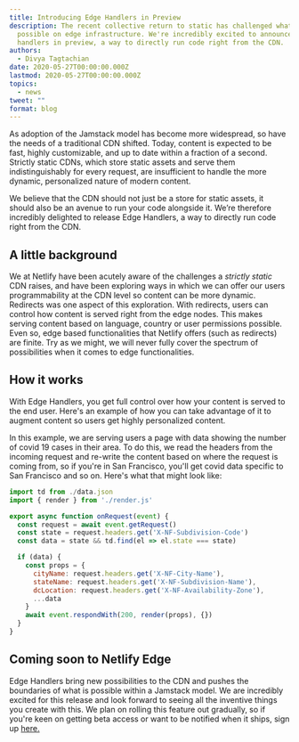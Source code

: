 ```yaml
---
title: Introducing Edge Handlers in Preview
description: The recent collective return to static has challenged what is
  possible on edge infrastructure. We're incredibly excited to announce edge
  handlers in preview, a way to directly run code right from the CDN.
authors:
  - Divya Tagtachian
date: 2020-05-27T00:00:00.000Z
lastmod: 2020-05-27T00:00:00.000Z
topics:
  - news
tweet: ""
format: blog
---
```

As adoption of the Jamstack model has become more widespread, so have the needs of a traditional CDN shifted. Today, content is expected to be fast, highly customizable, and up to date within a fraction of a second. Strictly static CDNs, which store static assets and serve them indistinguishably for every request, are insufficient to handle the more dynamic, personalized nature of modern content.

We believe that the CDN should not just be a store for static assets, it should also be an avenue to run your code alongside it. We’re therefore incredibly delighted to release Edge Handlers, a way to directly run code right from the CDN.

## A little background

We at Netlify have been acutely aware of the challenges a *strictly static* CDN raises, and have been exploring ways in which we can offer our users programmability at the CDN level so content can be more dynamic. Redirects was one aspect of this exploration. With redirects, users can control how content is served right from the edge nodes. This makes serving content based on language, country or user permissions possible. Even so, edge based functionalities that Netlify offers (such as redirects) are finite. Try as we might, we will never fully cover the spectrum of possibilities when it comes to edge functionalities.

## How it works

With Edge Handlers, you get full control over how your content is served to the end user. Here's an example of how you can take advantage of it to augment content so users get highly personalized content. 

In this example, we are serving users a page with data showing the number of covid 19 cases in their area. To do this, we read the headers from the incoming request and re-write the content based on where the request is coming from, so if you're in San Francisco, you'll get covid data specific to San Francisco and so on. Here's what that might look like:

```js
import td from ./data.json
import { render } from './render.js'

export async function onRequest(event) {
  const request = await event.getRequest()
  const state = request.headers.get('X-NF-Subdivision-Code')
  const data = state && td.find(el => el.state === state)

  if (data) {
    const props = {
      cityName: request.headers.get('X-NF-City-Name'),
      stateName: request.headers.get('X-NF-Subdivision-Name'),
      dcLocation: request.headers.get('X-NF-Availability-Zone'),
      ...data
    }
    await event.respondWith(200, render(props), {})
  }
}
```

## Coming soon to Netlify Edge

Edge Handlers bring new possibilities to the CDN and pushes the boundaries of what is possible within a Jamstack model. We are incredibly excited for this release and look forward to seeing all the inventive things you create with this. We plan on rolling this feature out gradually, so if you're keen on getting beta access or want to be notified when it ships, sign up [here.](https://www.netlify.com/products/edge/edge-handlers)